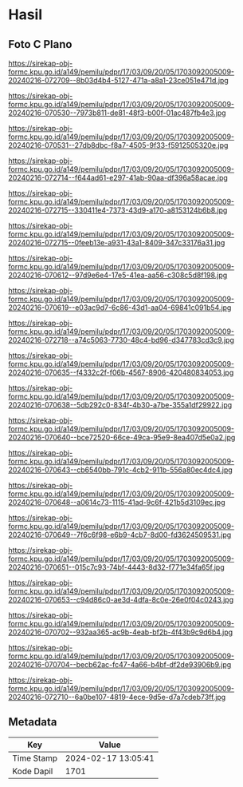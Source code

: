 # Hasil

## Foto C Plano

https://sirekap-obj-formc.kpu.go.id/a149/pemilu/pdpr/17/03/09/20/05/1703092005009-20240216-072709--8b03d4b4-5127-471a-a8a1-23ce051e471d.jpg

https://sirekap-obj-formc.kpu.go.id/a149/pemilu/pdpr/17/03/09/20/05/1703092005009-20240216-070530--7973b811-de81-48f3-b00f-01ac487fb4e3.jpg

https://sirekap-obj-formc.kpu.go.id/a149/pemilu/pdpr/17/03/09/20/05/1703092005009-20240216-070531--27db8dbc-f8a7-4505-9f33-f5912505320e.jpg

https://sirekap-obj-formc.kpu.go.id/a149/pemilu/pdpr/17/03/09/20/05/1703092005009-20240216-072714--f644ad61-e297-41ab-90aa-df396a58acae.jpg

https://sirekap-obj-formc.kpu.go.id/a149/pemilu/pdpr/17/03/09/20/05/1703092005009-20240216-072715--330411e4-7373-43d9-a170-a8153124b6b8.jpg

https://sirekap-obj-formc.kpu.go.id/a149/pemilu/pdpr/17/03/09/20/05/1703092005009-20240216-072715--0feeb13e-a931-43a1-8409-347c33176a31.jpg

https://sirekap-obj-formc.kpu.go.id/a149/pemilu/pdpr/17/03/09/20/05/1703092005009-20240216-070612--97d9e6e4-17e5-41ea-aa56-c308c5d8f198.jpg

https://sirekap-obj-formc.kpu.go.id/a149/pemilu/pdpr/17/03/09/20/05/1703092005009-20240216-070619--e03ac9d7-6c86-43d1-aa04-69841c091b54.jpg

https://sirekap-obj-formc.kpu.go.id/a149/pemilu/pdpr/17/03/09/20/05/1703092005009-20240216-072718--a74c5063-7730-48c4-bd96-d347783cd3c9.jpg

https://sirekap-obj-formc.kpu.go.id/a149/pemilu/pdpr/17/03/09/20/05/1703092005009-20240216-070635--f4332c2f-f06b-4567-8906-420480834053.jpg

https://sirekap-obj-formc.kpu.go.id/a149/pemilu/pdpr/17/03/09/20/05/1703092005009-20240216-070638--5db292c0-834f-4b30-a7be-355a1df29922.jpg

https://sirekap-obj-formc.kpu.go.id/a149/pemilu/pdpr/17/03/09/20/05/1703092005009-20240216-070640--bce72520-66ce-49ca-95e9-8ea407d5e0a2.jpg

https://sirekap-obj-formc.kpu.go.id/a149/pemilu/pdpr/17/03/09/20/05/1703092005009-20240216-070643--cb6540bb-791c-4cb2-911b-556a80ec4dc4.jpg

https://sirekap-obj-formc.kpu.go.id/a149/pemilu/pdpr/17/03/09/20/05/1703092005009-20240216-070648--a0614c73-1115-41ad-9c6f-421b5d3109ec.jpg

https://sirekap-obj-formc.kpu.go.id/a149/pemilu/pdpr/17/03/09/20/05/1703092005009-20240216-070649--7f6c6f98-e6b9-4cb7-8d00-fd3624509531.jpg

https://sirekap-obj-formc.kpu.go.id/a149/pemilu/pdpr/17/03/09/20/05/1703092005009-20240216-070651--015c7c93-74bf-4443-8d32-f771e34fa65f.jpg

https://sirekap-obj-formc.kpu.go.id/a149/pemilu/pdpr/17/03/09/20/05/1703092005009-20240216-070653--c94d86c0-ae3d-4dfa-8c0e-26e0f04c0243.jpg

https://sirekap-obj-formc.kpu.go.id/a149/pemilu/pdpr/17/03/09/20/05/1703092005009-20240216-070702--932aa365-ac9b-4eab-bf2b-4f43b9c9d6b4.jpg

https://sirekap-obj-formc.kpu.go.id/a149/pemilu/pdpr/17/03/09/20/05/1703092005009-20240216-070704--becb62ac-fc47-4a66-b4bf-df2de93906b9.jpg

https://sirekap-obj-formc.kpu.go.id/a149/pemilu/pdpr/17/03/09/20/05/1703092005009-20240216-072710--6a0be107-4819-4ece-9d5e-d7a7cdeb73ff.jpg


## Metadata

| Key        | Value               |
| ---------- | ------------------- |
| Time Stamp | 2024-02-17 13:05:41 |
| Kode Dapil | 1701                |



